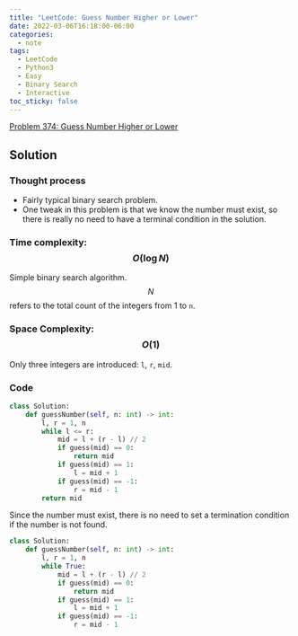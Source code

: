 ```yaml
---
title: "LeetCode: Guess Number Higher or Lower"
date: 2022-03-06T16:18:00-06:00
categories:
  - note
tags:
  - LeetCode
  - Python3
  - Easy
  - Binary Search
  - Interactive
toc_sticky: false
---
```


[Problem 374: Guess Number Higher or Lower]

[Problem 374: Guess Number Higher or Lower]: https://leetcode.com/problems/guess-number-higher-or-lower/

## Solution

### Thought process

- Fairly typical binary search problem.
- One tweak in this problem is that we know the number must exist, so there is really no need to have a terminal condition in the solution.

### Time complexity: $$O(\log N)$$

Simple binary search algorithm. $$N$$ refers to the total count of the integers from 1 to `n`.

### Space Complexity: $$O(1)$$

Only three integers are introduced: `l`, `r`, `mid`.

### Code

```py
class Solution:
    def guessNumber(self, n: int) -> int:
        l, r = 1, n
        while l <= r:
            mid = l + (r - l) // 2
            if guess(mid) == 0:
                return mid
            if guess(mid) == 1:
                l = mid + 1
            if guess(mid) == -1:
                r = mid - 1
        return mid
```

Since the number must exist, there is no need to set a termination condition if the number is not found.

```py
class Solution:
    def guessNumber(self, n: int) -> int:
        l, r = 1, n
        while True:
            mid = l + (r - l) // 2
            if guess(mid) == 0:
                return mid
            if guess(mid) == 1:
                l = mid + 1
            if guess(mid) == -1:
                r = mid - 1
```
